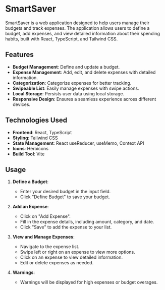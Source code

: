 # SmartSaver

SmartSaver is a web application designed to help users manage their budgets and track expenses. The application allows users to define a budget, add expenses, and view detailed information about their spending habits, built with React, TypeScript, and Tailwind CSS.

## Features

- **Budget Management**: Define and update a budget.
- **Expense Management**: Add, edit, and delete expenses with detailed information.
- **Categorization**: Categorize expenses for better tracking.
- **Swipeable List**: Easily manage expenses with swipe actions.
- **Local Storage**: Persists user data using local storage.
- **Responsive Design**: Ensures a seamless experience across different devices.

## Technologies Used

- **Frontend**: React, TypeScript
- **Styling**: Tailwind CSS
- **State Management**: React useReducer, useMemo, Context API
- **Icons**: Heroicons
- **Build Tool**: Vite

## Usage

1. **Define a Budget**:

   - Enter your desired budget in the input field.
   - Click "Define Budget" to save your budget.

2. **Add an Expense**:

   - Click on "Add Expense".
   - Fill in the expense details, including amount, category, and date.
   - Click "Save" to add the expense to your list.

3. **View and Manage Expenses**:

   - Navigate to the expense list.
   - Swipe left or right on an expense to view more options.
   - Click on an expense to view detailed information.
   - Edit or delete expenses as needed.

4. **Warnings**:
   - Warnings will be displayed for high expenses or budget overages.
